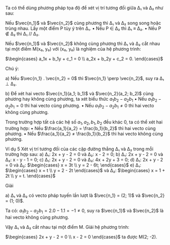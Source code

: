 Ta có thể dùng phương pháp tọa độ để xét vị trí tương đối giữa Δ₁ và Δ₂ như sau:

Nếu $\vec{n_1}$ và $\vec{n_2}$ cùng phương thì Δ₁ và Δ₂ song song hoặc trùng nhau. Lấy một điểm P tùy ý trên Δ₁.
• Nếu P ∈ Δ₂ thì Δ₁ ≡ Δ₂.
• Nếu P ∉ Δ₂ thì Δ₁ // Δ₂.

Nếu $\vec{n_1}$ và $\vec{n_2}$ không cùng phương thì Δ₁ và Δ₂ cắt nhau tại một điểm M(x₀, y₀) với (x₀, y₀) là nghiệm của hệ phương trình:

$\begin{cases}
a_1x + b_1y + c_1 = 0 \\
a_2x + b_2y + c_2 = 0.
\end{cases}$

Chú ý:

a) Nếu $\vec{n_1} . \vec{n_2} = 0$ thì $\vec{n_1} \perp \vec{n_2}$, suy ra Δ₁ ⊥ Δ₂.

b) Để xét hai vecto $\vec{n_1}(a_1; b_1)$ và $\vec{n_2}(a_2; b_2)$ cùng phương hay không cùng phương, ta xét biểu thức $a_1b_2 - a_2b_1$
• Nếu $a_1b_2 - a_2b_1 = 0$ thì hai vecto cùng phương.
• Nếu $a_1b_2 - a_2b_1 ≠ 0$ thì hai vecto không cùng phương.

Trong trường hợp tất cả các hệ số $a_1, a_2, b_1, b_2$ đều khác 0, ta có thể xét hai trường hợp:
• Nếu $\frac{a_1}{a_2} = \frac{b_1}{b_2}$ thì hai vecto cùng phương.
• Nếu $\frac{a_1}{a_2} ≠ \frac{b_1}{b_2}$ thì hai vecto không cùng phương.

Ví dụ 5
Xét vị trí tương đối của các cặp đường thẳng Δ₁ và Δ₂ trong mỗi trường hợp sau:
a) Δ₁: 2x + y - 2 = 0 và Δ₂: x - 2 = 0;
b) Δ₁: 2x + y - 2 = 0 và Δ₂: x - y - 1 = 0;
c) Δ₁: 2x + y - 2 = 0 và Δ₂: 4x + 2y + 3 = 0;
d) Δ₁: 2x + y - 2 = 0 và Δ₂: $\begin{cases} x = 3t \\ y = 2 - 6t; \end{cases}$
e) Δ₁: $\begin{cases} x = t \\ y = 2 - 2t \end{cases}$ và Δ₂: $\begin{cases} x = 1 + 2t \\ y = t. \end{cases}$

Giải

a) Δ₁ và Δ₂ có vecto pháp tuyến lần lượt là $\vec{n_1} = (2; 1)$ và $\vec{n_2} = (1; 0)$.

Ta có: $a_1b_2 - a_2b_1 = 2 . 0 - 1 . 1 = -1 ≠ 0$, suy ra $\vec{n_1}$ và $\vec{n_2}$ là hai vecto không cùng phương.

Vậy Δ₁ và Δ₂ cắt nhau tại một điểm M. Giải hệ phương trình:

$\begin{cases}
2x + y - 2 = 0 \\
x - 2 = 0
\end{cases}$
ta được M(2; -2).